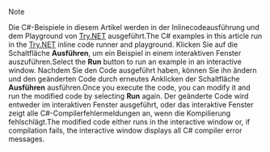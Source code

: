 
> [!NOTE]
> <span data-ttu-id="10178-101">Die C#-Beispiele in diesem Artikel werden in der Inlinecodeausführung und dem Playground von [Try.NET](https://try.dot.net) ausgeführt.</span><span class="sxs-lookup"><span data-stu-id="10178-101">The C# examples in this article run in the [Try.NET](https://try.dot.net) inline code runner and playground.</span></span> <span data-ttu-id="10178-102">Klicken Sie auf die Schaltfläche **Ausführen**, um ein Beispiel in einem interaktiven Fenster auszuführen.</span><span class="sxs-lookup"><span data-stu-id="10178-102">Select the **Run** button to run an example in an interactive window.</span></span> <span data-ttu-id="10178-103">Nachdem Sie den Code ausgeführt haben, können Sie ihn ändern und den geänderten Code durch erneutes Anklicken der Schaltfläche **Ausführen** ausführen.</span><span class="sxs-lookup"><span data-stu-id="10178-103">Once you execute the code, you can modify it and run the modified code by selecting **Run** again.</span></span> <span data-ttu-id="10178-104">Der geänderte Code wird entweder im interaktiven Fenster ausgeführt, oder das interaktive Fenster zeigt alle C#-Compilerfehlermeldungen an, wenn die Kompilierung fehlschlägt.</span><span class="sxs-lookup"><span data-stu-id="10178-104">The modified code either runs in the interactive window or, if compilation fails, the interactive window displays all C# compiler error messages.</span></span>  
